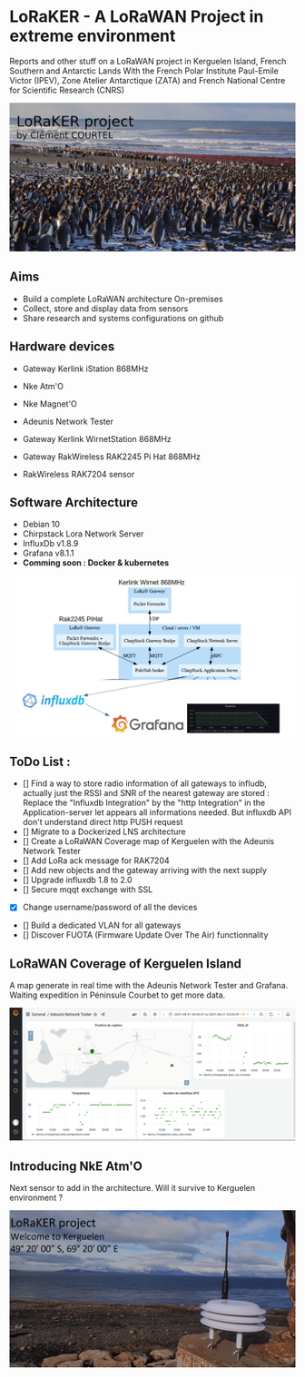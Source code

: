# LoRaKER - A LoRaWAN Project in extreme environment

Reports and other stuff on a LoRaWAN project in Kerguelen Island, French Southern and Antarctic Lands
With the French Polar Institute Paul-Emile Victor (IPEV), Zone Atelier Antarctique (ZATA) and French National Centre for Scientific Research (CNRS)


![Manchots](./media/intro.JPG)

## Aims

- Build a complete LoRaWAN architecture On-premises
- Collect, store and display data from sensors
- Share research and systems configurations on github

## Hardware devices

- Gateway Kerlink iStation 868MHz
- Nke Atm'O
- Nke Magnet'O
- Adeunis Network Tester

- Gateway Kerlink WirnetStation 868MHz
- Gateway RakWireless RAK2245 Pi Hat 868MHz
- RakWireless RAK7204 sensor
	
## Software Architecture

- Debian 10
- Chirpstack Lora Network Server
- InfluxDb v1.8.9
- Grafana v8.1.1
- **Comming soon : Docker & kubernetes**

![Schema](./media/schema.jpg)

## ToDo List :

- [] Find a way to store radio information of all gateways to infludb, actually just the RSSI and SNR of the nearest gateway are stored : 
	Replace the "Influxdb Integration" by the "http Integration" in the Application-server let appears all informations needed. But influxdb API don't understand direct http PUSH request
- [] Migrate to a Dockerized LNS architecture
- [] Create a LoRaWAN Coverage map of Kerguelen with the Adeunis Network Tester  
- [] Add LoRa ack message for RAK7204
- [] Add new objects and the gateway arriving with the next supply
- [] Upgrade influxdb 1.8 to 2.0
- [] Secure mqqt exchange with SSL
- [x] Change username/password of all the devices
- [] Build a dedicated VLAN for all gateways 
- [] Discover FUOTA (Firmware Update Over The Air) functionnality

## LoRaWAN Coverage of Kerguelen Island

A map generate in real time with the Adeunis Network Tester and Grafana. Waiting expedition in Péninsule Courbet to get more data.

![Map](./media/grafanaLoRaMap2.png)

## Introducing NkE Atm'O

Next sensor to add in the architecture. Will it survive to Kerguelen environment ? 

![NkESensor](./media/CapteurNKEinKerguelen2.jpg)
